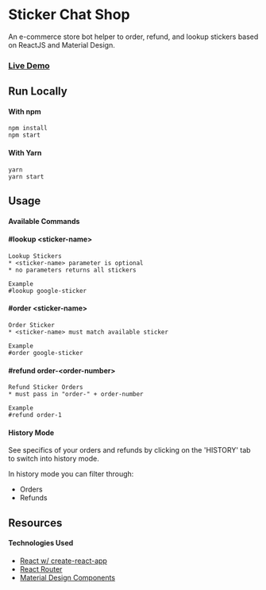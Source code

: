 # Sticker Chat Shop

An e-commerce store bot helper to order, refund, and lookup stickers based on ReactJS and Material Design.

### [Live Demo](https://philgetz.github.io/sticker-chat-shop/)

## Run Locally

#### With npm

```
npm install
npm start
```

#### With Yarn

```
yarn
yarn start
```

## Usage

#### Available Commands

#### #lookup \<sticker-name>

```
Lookup Stickers
* <sticker-name> parameter is optional
* no parameters returns all stickers

Example
#lookup google-sticker
```

#### #order \<sticker-name>

```
Order Sticker
* <sticker-name> must match available sticker

Example
#order google-sticker
```

#### #refund order-\<order-number>

```
Refund Sticker Orders
* must pass in "order-" + order-number

Example
#refund order-1
```

#### History Mode

See specifics of your orders and refunds by clicking on the 'HISTORY' tab to switch into history mode.

In history mode you can filter through:

* Orders
* Refunds


## Resources

#### Technologies Used

* [React w/ create-react-app](https://github.com/facebook/create-react-app)
* [React Router](https://github.com/ReactTraining/react-router)
* [Material Design Components](https://github.com/jamesmfriedman/rmwc)
